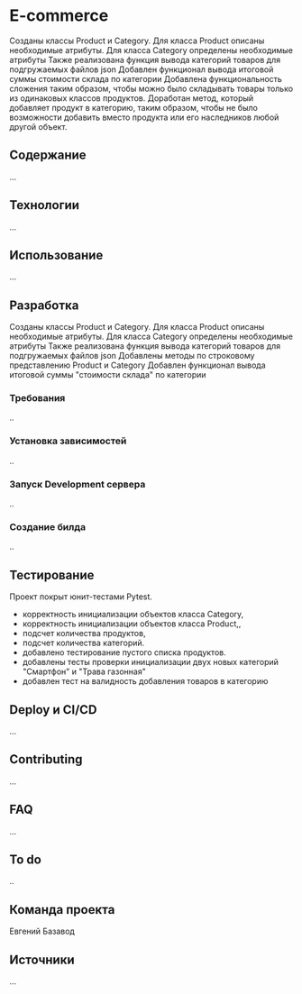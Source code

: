 # E-commerce

Созданы классы Product  и Category. 
Для класса Product  описаны необходимые атрибуты.
Для класса Category  определены необходимые атрибуты
Также реализована функция вывода категорий товаров для подгружаемых файлов json
Добавлен функционал вывода итоговой суммы стоимости склада по категории
Добавлена функциональность сложения таким образом, 
чтобы можно было складывать товары только из одинаковых классов продуктов.
Доработан метод, который добавляет продукт в категорию,
таким образом, чтобы не было возможности добавить вместо продукта или его наследников любой другой объект.


## Содержание
...

## Технологии
...

## Использование
...

## Разработка
Созданы классы Product  и Category. 
Для класса Product  описаны необходимые атрибуты.
Для класса Category  определены необходимые атрибуты
Также реализована функция вывода категорий товаров для подгружаемых файлов json
Добавлены методы по строковому представлению Product и Category
Добавлен функционал вывода итоговой суммы "стоимости склада" по категории

### Требования
..

### Установка зависимостей
..
### Запуск Development сервера
..
### Создание билда
..

## Тестирование 

Проект покрыт юнит-тестами Pytest.

- корректность инициализации объектов класса Category,
- корректность инициализации объектов класса Product,,
- подсчет количества продуктов,
- подсчет количества категорий.
- добавлено тестирование пустого списка продуктов.
- добавлены тесты проверки инициализации двух новых категорий "Смартфон" и "Трава газонная"
- добавлен тест на валидность  добавления товаров в категорию


## Deploy и CI/CD
...

## Contributing
...

## FAQ 
...

## To do
..

## Команда проекта

Евгений Базавод 

## Источники
...
